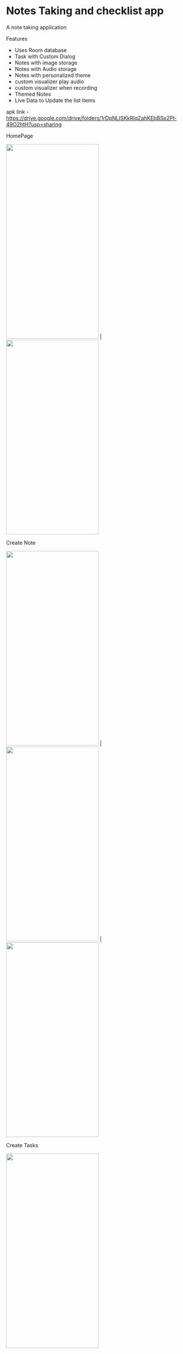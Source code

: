 # Notes Taking and checklist app
A note taking application

Features 
- Uses Room database
- Task with Custom Dialog
- Notes with image storage
- Notes with Audio storage
- Notes with personalized theme
- custom visualizer play audio
- custom visualizer when recording
- Themed Notes
- Live Data to Update the list items

apk link - https://drive.google.com/drive/folders/1rDpNLISKkRIqZahKEbBSe2Pt-49O2htH?usp=sharing

HomePage

<img src="https://github.com/user0234/Note_MIUI_Clone/assets/129966531/e6c67bc6-0acd-4438-8c00-dc44ddaf6617" width="250" height="527" style="padding: 10px,40px,10px,10px" > | <img src="https://github.com/user0234/Note_MIUI_Clone/assets/129966531/ceb77ded-5b52-4115-8124-03a744d8e30b" width="250" height="527" style="padding: 10px,40px,10px,10px">


Create Note 

<img src="https://github.com/user0234/Note_MIUI_Clone/assets/129966531/02576935-62cc-4d20-9b5e-2cf69c816840" width="250" height="527" style="padding: 10px,40px,10px,10px" > |
<img src="https://github.com/user0234/Note_MIUI_Clone/assets/129966531/bdba89e8-be6c-498e-ae0b-81f627110afb" width="250" height="527" style="padding: 10px,40px,10px,10px" > |
<img src="https://github.com/user0234/Note_MIUI_Clone/assets/129966531/e61b2714-0854-4960-8f54-d179b17f23bd" width="250" height="527" style="padding: 10px,40px,10px,10px" >

Create Tasks

<img src="https://github.com/user0234/Note_MIUI_Clone/assets/129966531/722fe071-e82c-49df-b013-8c251fbc66bf" width="250" height="527" style="padding: 10px,40px,10px,10px" >


